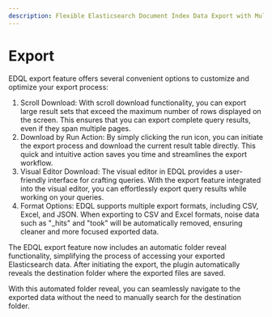```yaml
---
description: Flexible Elasticsearch Document Index Data Export with Multiple Formats
---
```


# Export

EDQL export feature offers several convenient options to customize and optimize your export process:

1. Scroll Download: With scroll download functionality, you can export large result sets that exceed the maximum number of rows displayed on the screen. This ensures that you can export complete query results, even if they span multiple pages.
2. Download by Run Action: By simply clicking the run icon, you can initiate the export process and download the current result table directly. This quick and intuitive action saves you time and streamlines the export workflow.
3. Visual Editor Download: The visual editor in EDQL provides a user-friendly interface for crafting queries. With the export feature integrated into the visual editor, you can effortlessly export query results while working on your queries.
4. Format Options: EDQL supports multiple export formats, including CSV, Excel, and JSON. When exporting to CSV and Excel formats, noise data such as "\_hits" and "took" will be automatically removed, ensuring cleaner and more focused exported data.

The EDQL export feature now includes an automatic folder reveal functionality, simplifying the process of accessing your exported Elasticsearch data. After initiating the export, the plugin automatically reveals the destination folder where the exported files are saved.

With this automated folder reveal, you can seamlessly navigate to the exported data without the need to manually search for the destination folder.&#x20;
